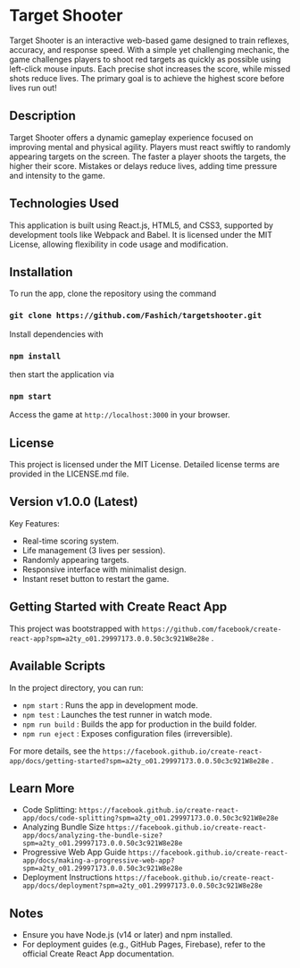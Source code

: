 # Target Shooter

Target Shooter is an interactive web-based game designed to train reflexes, accuracy, and response speed. With a simple yet challenging mechanic, the game challenges players to shoot red targets as quickly as possible using left-click mouse inputs. Each precise shot increases the score, while missed shots reduce lives. The primary goal is to achieve the highest score before lives run out!

## Description

Target Shooter offers a dynamic gameplay experience focused on improving mental and physical agility. Players must react swiftly to randomly appearing targets on the screen. The faster a player shoots the targets, the higher their score. Mistakes or delays reduce lives, adding time pressure and intensity to the game.

## Technologies Used

This application is built using React.js, HTML5, and CSS3, supported by development tools like Webpack and Babel. It is licensed under the MIT License, allowing flexibility in code usage and modification.

## Installation

To run the app, clone the repository using the command

### `git clone https://github.com/Fashich/targetshooter.git`

Install dependencies with

### `npm install`

then start the application via

### `npm start`

Access the game at `http://localhost:3000` in your browser.

## License

This project is licensed under the MIT License. Detailed license terms are provided in the LICENSE.md file.

## Version v1.0.0 (Latest)

Key Features:

- Real-time scoring system.
- Life management (3 lives per session).
- Randomly appearing targets.
- Responsive interface with minimalist design.
- Instant reset button to restart the game.

## Getting Started with Create React App

This project was bootstrapped with `https://github.com/facebook/create-react-app?spm=a2ty_o01.29997173.0.0.50c3c921W8e28e` .

## Available Scripts

In the project directory, you can run:

- `npm start` : Runs the app in development mode.
- `npm test` : Launches the test runner in watch mode.
- `npm run build` : Builds the app for production in the build folder.
- `npm run eject` : Exposes configuration files (irreversible).

For more details, see the `https://facebook.github.io/create-react-app/docs/getting-started?spm=a2ty_o01.29997173.0.0.50c3c921W8e28e` .

## Learn More

- Code Splitting: `https://facebook.github.io/create-react-app/docs/code-splitting?spm=a2ty_o01.29997173.0.0.50c3c921W8e28e`
- Analyzing Bundle Size `https://facebook.github.io/create-react-app/docs/analyzing-the-bundle-size?spm=a2ty_o01.29997173.0.0.50c3c921W8e28e`
- Progressive Web App Guide `https://facebook.github.io/create-react-app/docs/making-a-progressive-web-app?spm=a2ty_o01.29997173.0.0.50c3c921W8e28e`
- Deployment Instructions `https://facebook.github.io/create-react-app/docs/deployment?spm=a2ty_o01.29997173.0.0.50c3c921W8e28e`

## Notes

- Ensure you have Node.js (v14 or later) and npm installed.
- For deployment guides (e.g., GitHub Pages, Firebase), refer to the official Create React App documentation.
